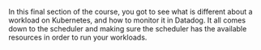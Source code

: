 In this final section of the course, you got to see what is different about a workload on Kubernetes, and how to monitor it in Datadog. It all comes down to the scheduler and making sure the scheduler has the available resources in order to run your workloads. 